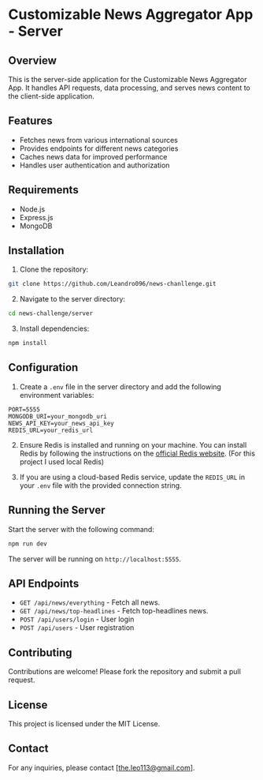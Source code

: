 # Customizable News Aggregator App - Server

## Overview
This is the server-side application for the Customizable News Aggregator App. It handles API requests, data processing, and serves news content to the client-side application.

## Features
- Fetches news from various international sources
- Provides endpoints for different news categories
- Caches news data for improved performance
- Handles user authentication and authorization

## Requirements
- Node.js
- Express.js
- MongoDB

## Installation
1. Clone the repository:
  ```bash
  git clone https://github.com/Leandro096/news-chanllenge.git
  ```
2. Navigate to the server directory:
  ```bash
  cd news-challenge/server
  ```
3. Install dependencies:
  ```bash
  npm install
  ```

## Configuration
1. Create a `.env` file in the server directory and add the following environment variables:
  ```env
  PORT=5555
  MONGODB_URI=your_mongodb_uri
  NEWS_API_KEY=your_news_api_key
  REDIS_URL=your_redis_url
  ```

2. Ensure Redis is installed and running on your machine. You can install Redis by following the instructions on the [official Redis website](https://redis.io/download). (For this project I used local Redis)

3. If you are using a cloud-based Redis service, update the `REDIS_URL` in your `.env` file with the provided connection string.

## Running the Server
Start the server with the following command:
```bash
npm run dev
```
The server will be running on `http://localhost:5555`.

## API Endpoints
- `GET /api/news/everything` - Fetch all news.
- `GET /api/news/top-headlines` - Fetch top-headlines news.
- `POST /api/users/login` - User login
- `POST /api/users` - User registration

## Contributing
Contributions are welcome! Please fork the repository and submit a pull request.

## License
This project is licensed under the MIT License.

## Contact
For any inquiries, please contact [the.leo113@gmail.com].